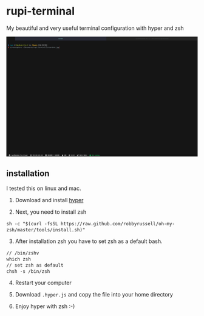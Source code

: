 # rupi-terminal
My beautiful and very useful terminal configuration with hyper and zsh

![the terminal on my working computer](https://github.com/derrupi/rupi-terminal/blob/master/Screenshot.jpg)

## installation
I tested this on linux and mac.  

1. Download and install [hyper](https://hyper.is/#installation) 

2. Next, you need to install zsh
```	
sh -c "$(curl -fsSL https://raw.github.com/robbyrussell/oh-my-zsh/master/tools/install.sh)"
```

3. After installation zsh you have to set zsh as a default bash. 
```
// /bin/zshv
which zsh 
// set zsh as default 
chsh -s /bin/zsh
```

4. Restart your computer

5. Download ```.hyper.js``` and copy the file into your home directory

6. Enjoy hyper with zsh :-)	
